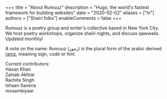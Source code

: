 +++
title = "About Rumuuz"
description = "Hugo, the world's fastest framework for building websites"
date = "2020-02-02"
aliases = ["hi"]
authors = ["Shairi folks"]
enableComments = false
+++

Rumuuz is a poetry group and writer's collective based in New York City. We host poetry workshops, organize shairi nights, and discuss qawwalis. Updated monthly! 

ٓA note on the name: Rumuuz (رموز) is the plural form of the arabic derived [ramz]((https://www.rekhtadictionary.com/meaning-of-ramz)), meaning sign, code or hint. 

Current contributors: \
Hasan Khan \
Zainab Akhtar \
Rachita Singh \
Ishaan Saxena \
mosambiyaar 

